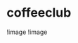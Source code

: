 # coffeeclub
!image[]()
!image[](https://drive.google.com/uc?export=view&id=1PCylxw47CM44OnczFMgKCNgxUOEnCkok/view?usp=sharing)
